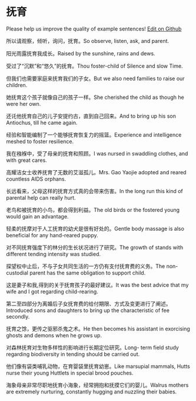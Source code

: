 # 抚育

Please help us improve the quality of example sentences! [Edit on Github](https://github.com/jiyushe/jiyu-example-sentence-source/blob/main/chinese/fuyu.md)

<p><span class="chinese">所以请观察，倾听，询问，抚育。</span><span class="english">So observe, listen, ask, and parent.</span></p>

<p><span class="chinese">阳光雨露抚育我成长。</span><span class="english">Raised by the sunshine, rains and dews.</span></p>

<p><span class="chinese">受过了“沉默”和“悠久”的抚育。</span><span class="english">Thou foster-child of Silence and slow Time.</span></p>

<p><span class="chinese">但我们也需要家庭来抚育我们的子女。</span><span class="english">But we also need families to raise our children.</span></p>

<p><span class="chinese">她抚育这个孩子就像自己的孩子一样。</span><span class="english">She cherished the child as though he were her own.</span></p>

<p><span class="chinese">还讬他抚育自己的儿子安提约古，直到自己回来。</span><span class="english">And to bring up his son Antiochus, till he came again.</span></p>

<p><span class="chinese">经验和智能编制了一个能够抚育恢复力的摇篮。</span><span class="english">Experience and intelligence meshed to foster resilience.</span></p>

<p><span class="chinese">我在襁褓中，受了母亲的抚育和照顾。</span><span class="english">I was nursed in swaddling clothes, and with great cares.</span></p>

<p><span class="chinese">高耀洁女士收养抚育了无数的艾滋孤儿。</span><span class="english">Mrs. Gao Yaojie adopted and reared countless AIDS orphans.</span></p>

<p><span class="chinese">长远看来，父母这样的抚育方式真的会带来伤害。</span><span class="english">In the long run this kind of parental help can really hurt.</span></p>

<p><span class="chinese">老鸟和被抚育的小鸟，都会得到利益。</span><span class="english">The old birds or the fostered young would gain an advantage.</span></p>

<p><span class="chinese">轻柔的抚摩对于人工抚育的幼犬是很有好处的。</span><span class="english">Gentle body massage is also beneficial for any hand-reared puppy.</span></p>

<p><span class="chinese">对不同抚育强度下的林分的生长状况进行了研究。</span><span class="english">The growth of stands with different tending intensity was studied.</span></p>

<p><span class="chinese">探望权中止后，不与子女共同生活的一方仍有支付抚育费的义务。</span><span class="english">The non-custodial parent has the same obligation to support child.</span></p>

<p><span class="chinese">这是妻子和我,得到的关于抚育孩子的最好建议。</span><span class="english">It was the best advice that my wife and I got regarding child-rearing.</span></p>

<p><span class="chinese">第二至四部分为离婚后子女抚育费的给付期限、方式及变更进行了阐述。</span><span class="english">Introduced sons and daughters to bring up the characteristic of fee secondly.</span></p>

<p><span class="chinese">抚育之馀，更传之驱邪杀鬼之术。</span><span class="english">He then becomes his assistant in exorcising ghosts and demons when he grows up.</span></p>

<p><span class="chinese">对森林抚育对生物多样性的影响进行长期定位研究。</span><span class="english">Long- term field study regarding biodiversity in tending should be carried out.</span></p>

<p><span class="chinese">他们像有袋类哺乳动物，在育婴袋里抚育幼崽。</span><span class="english">Like marsupial mammals, Hutts nurse their young Huttlets in special brood pouches.</span></p>

<p><span class="chinese">海象母亲非常尽职地抚育小海象，经常拥抱和抚摸它们的婴儿。</span><span class="english">Walrus mothers are extremely nurturing, constantly hugging and nuzzling their babies.</span></p>

